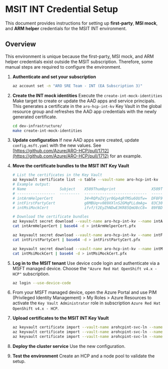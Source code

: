 # MSIT INT Credential Setup

This document provides instructions for setting up **first-party**, **MSI mock**, and **ARM helper** credentials for the MSIT INT environment.

## Overview

This environment is unique because the first-party, MSI mock, and ARM helper credentials exist outside the MSIT subscription. Therefore, some manual steps are required to configure the environment.

1. **Authenticate and set your subscription**

   ```bash
   az account set -n "ARO SRE Team - INT (EA Subscription 3)"
   ```

1. **Create the INT mock identities**
   Execute the `create-int-mock-identities` Make target to create or update the AAD apps and service principals. This generates a certificate in the `aro-hcp-int-kv` Key Vault in the global resource group and refreshes the AAD app credentials with the newly generated certificate.

   ```bash
   cd dev-infrastructure/
   make create-int-mock-identities
   ```

1. **Update configuration**
   If new AAD apps were created, update `config.msft.yaml` with the new values. See [https://github.com/Azure/ARO-HCP/pull/1712](https://github.com/Azure/ARO-HCP/pull/1712) for an example.

1. **Move the certificate bundles to the MSIT INT Key Vault**

   ```bash
   # List the certificates in the Key Vault
   az keyvault certificate list -o table --vault-name aro-hcp-int-kv
   # Example output:
   # Name               Subject    X509Thumbprint                X509ThumbprintHex
   # -----------------  ---------  ----------------------------  ----------------------------------------
   # intArmHelperCert              34+RQPaIVjyr0Gp4qRfMSu6OUfw=  DF8F9140F688563CABD06A78A917CC4AEE8E51FC
   # intFirstPartyCert             g8MBUq+v089XXlnS2GMqPLLdmAg=  83C30152AFAFD3CF575E59D2D8632A3CB2DD9808
   # intMsiMockCert                ifvf/t2EyZhNDwE3KR85QmU8cC8=  89FBDFFEDD84C9984D0F0137291F3942653C702F

   # Download the certificate bundles
   az keyvault secret download --vault-name aro-hcp-int-kv --name intArmHelperCert --file intArmHelperCert
   cat intArmHelperCert | base64 -d > intArmHelperCert.pfx

   az keyvault secret download --vault-name aro-hcp-int-kv --name intFirstPartyCert --file intFirstPartyCert
   cat intFirstPartyCert | base64 -d > intFirstPartyCert.pfx

   az keyvault secret download --vault-name aro-hcp-int-kv --name intMsiMockCert --file intMsiMockCert
   cat intMsiMockCert | base64 -d > intMsiMockCert.pfx
   ```

1. **Log in to the MSIT tenant**
   Use device code login and authenticate via a MSFT managed device.  Choose the `"Azure Red Hat OpenShift v4.x - HCP"` subscription.

   ```bash
   az login --use-device-code
   ```
1. From your MSFT managed device, open the Azure Portal and use PIM (Privileged Identity Management) > My Roles > Azure Resources to activate the `Key Vault Administrator` role in subscription `Azure Red Hat OpenShift v4.x - HCP`.
1. **Upload certificates to the MSIT INT Key Vault**

   ```bash
   az keyvault certificate import --vault-name arohcpint-svc-ln --name intArmHelperCert --file intArmHelperCert.pfx
   az keyvault certificate import --vault-name arohcpint-svc-ln --name intFirstPartyCert --file intFirstPartyCert.pfx
   az keyvault certificate import --vault-name arohcpint-svc-ln --name intMsiMockCert --file intMsiMockCert.pfx
   ```

1. **Deploy the cluster service**
   Use the new configuration.

1. **Test the environment**
   Create an HCP and a node pool to validate the setup.
